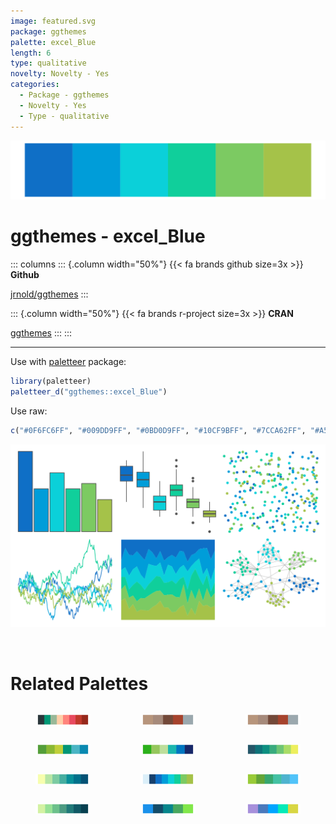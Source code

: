 ```yaml
---
image: featured.svg
package: ggthemes
palette: excel_Blue
length: 6
type: qualitative
novelty: Novelty - Yes
categories:
  - Package - ggthemes
  - Novelty - Yes
  - Type - qualitative
---
```


![](featured.svg)

# ggthemes - excel_Blue 

::: columns
::: {.column width="50%"}
{{< fa brands github size=3x >}}
**Github**

[jrnold/ggthemes](https://github.com/jrnold/ggthemes)
:::

::: {.column width="50%"}
{{< fa brands r-project size=3x >}}
**CRAN**

[ggthemes](https://CRAN.R-project.org/package=ggthemes)
:::
:::

<hr> 

Use with [paletteer](https://emilhvitfeldt.github.io/paletteer/) package:

```r
library(paletteer)
paletteer_d("ggthemes::excel_Blue")
```

Use raw:

```r
c("#0F6FC6FF", "#009DD9FF", "#0BD0D9FF", "#10CF9BFF", "#7CCA62FF", "#A5C249FF")
``` 

![](examples.png) 

<br>

# Related Palettes

<div class="list" style="display: grid; grid-template-columns: auto auto auto;"> <figure class="figure">
<a href="../../awtools/a_palette/"> <img src="../../awtools/a_palette/featured.svg" style="width: 100%;" class="figure-img"></a>
</figure> <figure class="figure">
<a href="../../ButterflyColors/hamadryas_feronia/"> <img src="../../ButterflyColors/hamadryas_feronia/featured.svg" style="width: 100%;" class="figure-img"></a>
</figure> <figure class="figure">
<a href="../../ButterflyColors/hamadryas_feronia/"> <img src="../../ButterflyColors/hamadryas_feronia/featured.svg" style="width: 100%;" class="figure-img"></a>
</figure> <figure class="figure">
<a href="../../ggthemes/excel_Green/"> <img src="../../ggthemes/excel_Green/featured.svg" style="width: 100%;" class="figure-img"></a>
</figure> <figure class="figure">
<a href="../../LaCroixColoR/Lime/"> <img src="../../LaCroixColoR/Lime/featured.svg" style="width: 100%;" class="figure-img"></a>
</figure> <figure class="figure">
<a href="../../rcartocolor/ag_GrnYl/"> <img src="../../rcartocolor/ag_GrnYl/featured.svg" style="width: 100%;" class="figure-img"></a>
</figure> <figure class="figure">
<a href="../../rcartocolor/BluYl/"> <img src="../../rcartocolor/BluYl/featured.svg" style="width: 100%;" class="figure-img"></a>
</figure> <figure class="figure">
<a href="../../Redmonder/qMSOBu/"> <img src="../../Redmonder/qMSOBu/featured.svg" style="width: 100%;" class="figure-img"></a>
</figure> <figure class="figure">
<a href="../../ggthemes/excel_Green_Yellow/"> <img src="../../ggthemes/excel_Green_Yellow/featured.svg" style="width: 100%;" class="figure-img"></a>
</figure> <figure class="figure">
<a href="../../rcartocolor/Emrld/"> <img src="../../rcartocolor/Emrld/featured.svg" style="width: 100%;" class="figure-img"></a>
</figure> <figure class="figure">
<a href="../../fishualize/Elagatis_bipinnulata/"> <img src="../../fishualize/Elagatis_bipinnulata/featured.svg" style="width: 100%;" class="figure-img"></a>
</figure> <figure class="figure">
<a href="../../fishualize/Chlorurus_spilurus/"> <img src="../../fishualize/Chlorurus_spilurus/featured.svg" style="width: 100%;" class="figure-img"></a>
</figure> 
</div>
